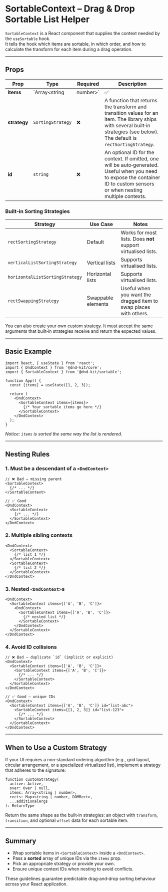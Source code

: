 # SortableContext – Drag & Drop Sortable List Helper

`SortableContext` is a React component that supplies the context needed by the `useSortable` hook.  
It tells the hook which items are sortable, in which order, and how to calculate the transform for each item during a drag operation.

---

## Props

| Prop      | Type              | Required | Description |
|-----------|-------------------|----------|-------------|
| **items** | `Array<string|number>` | ✅ | An *array of unique identifiers* that represent the items rendered inside this context. The array must be **sorted in the same order** that the items are rendered; otherwise the sort behavior will be unpredictable. |
| **strategy** | `SortingStrategy` | ❌ | A function that returns the transform and transition values for an item. The library ships with several built‑in strategies (see below). The default is `rectSortingStrategy`. |
| **id** | `string` | ❌ | An optional ID for the context. If omitted, one will be auto‑generated. Useful when you need to expose the container ID to custom sensors or when nesting multiple contexts. |

### Built‑in Sorting Strategies

| Strategy | Use Case | Notes |
|----------|----------|-------|
| `rectSortingStrategy` | Default | Works for most lists. Does **not** support virtualised lists. |
| `verticalListSortingStrategy` | Vertical lists | Supports virtualised lists. |
| `horizontalListSortingStrategy` | Horizontal lists | Supports virtualised lists. |
| `rectSwappingStrategy` | Swappable elements | Useful when you want the dragged item to swap places with others. |

You can also create your own custom strategy. It must accept the same arguments that built‑in strategies receive and return the expected values.

---

## Basic Example

```tsx
import React, { useState } from 'react';
import { DndContext } from '@dnd-kit/core';
import { SortableContext } from '@dnd-kit/sortable';

function App() {
  const [items] = useState([1, 2, 3]);

  return (
    <DndContext>
      <SortableContext items={items}>
        {/* Your sortable items go here */}
      </SortableContext>
    </DndContext>
  );
}
```

*Notice: `items` is sorted the same way the list is rendered.*

---

## Nesting Rules

### 1. Must be a descendant of a `<DndContext>`

```tsx
// ❌ Bad – missing parent
<SortableContext>
  {/* ... */}
</SortableContext>
```

```tsx
// ✅ Good
<DndContext>
  <SortableContext>
    {/* ... */}
  </SortableContext>
</DndContext>
```

### 2. Multiple sibling contexts

```tsx
<DndContext>
  <SortableContext>
    {/* list 1 */}
  </SortableContext>
  <SortableContext>
    {/* list 2 */}
  </SortableContext>
</DndContext>
```

### 3. Nested `<DndContext>`s

```tsx
<DndContext>
  <SortableContext items={['A', 'B', 'C']}>
    <DndContext>
      <SortableContext items={['A', 'B', 'C']}>
        {/* nested list */}
      </SortableContext>
    </DndContext>
  </SortableContext>
</DndContext>
```

### 4. Avoid ID collisions

```tsx
// ❌ Bad – duplicate `id` (implicit or explicit)
<DndContext>
  <SortableContext items={['A', 'B', 'C']}>
    <SortableContext items={['A', 'B', 'C']}>
      {/* ... */}
    </SortableContext>
  </SortableContext>
</DndContext>
```

```tsx
// ✅ Good – unique IDs
<DndContext>
  <SortableContext items={['A', 'B', 'C']} id="list-abc">
    <SortableContext items={[1, 2, 3]} id="list-123">
      {/* ... */}
    </SortableContext>
  </SortableContext>
</DndContext>
```

---

## When to Use a Custom Strategy

If your UI requires a non‑standard ordering algorithm (e.g., grid layout, circular arrangement, or a specialized virtualized list), implement a strategy that adheres to the signature:

```tsx
function customStrategy(
  active: Active,
  over: Over | null,
  items: Array<string | number>,
  rects: Map<string | number, DOMRect>,
  ...additionalArgs
): ReturnType
```

Return the same shape as the built‑in strategies: an object with `transform`, `transition`, and optional `offset` data for each sortable item.

---

## Summary

- Wrap sortable items in `<SortableContext>` inside a `<DndContext>`.
- Pass a **sorted** array of unique IDs via the `items` prop.
- Pick an appropriate strategy or provide your own.
- Ensure unique context IDs when nesting to avoid conflicts.

These guidelines guarantee predictable drag‑and‑drop sorting behaviour across your React application.